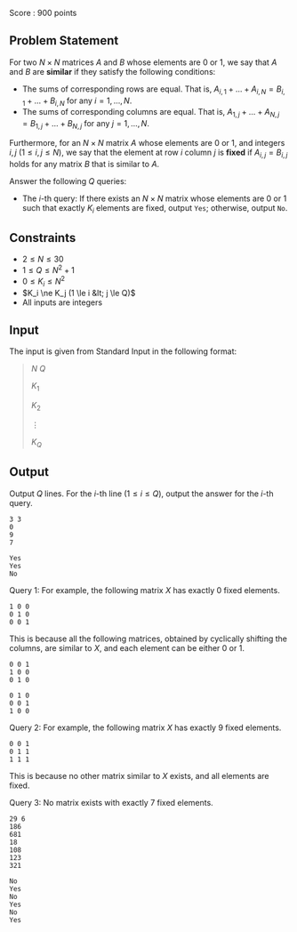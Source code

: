 Score : $900$ points

## Problem Statement

For two $N \times N$ matrices $A$ and $B$ whose elements are $0$ or $1$, we say that $A$ and $B$ are **similar** if they satisfy the following conditions:

- The sums of corresponding rows are equal. That is, $A_{i,1} + \dots + A_{i,N} = B_{i,1} + \dots + B_{i,N}$ for any $i=1,\dots,N$.
- The sums of corresponding columns are equal. That is, $A_{1,j} + \dots + A_{N,j} = B_{1,j} + \dots + B_{N,j}$ for any $j=1,\dots,N$.

Furthermore, for an $N \times N$ matrix $A$ whose elements are $0$ or $1$, and integers $i,j$ ($1 \leq i,j \leq N$), we say that the element at row $i$ column $j$ is **fixed** if $A_{i,j} = B_{i,j}$ holds for any matrix $B$ that is similar to $A$.

Answer the following $Q$ queries:

- The $i$-th query: If there exists an $N \times N$ matrix whose elements are $0$ or $1$ such that exactly $K_i$ elements are fixed, output `Yes`; otherwise, output `No`.

## Constraints

- $2 \le N \le 30$
- $1 \le Q \le N^2+1$
- $0 \le K_i \le N^2$
- $K_i \ne K_j (1 \le i &lt; j \le Q)$
- All inputs are integers

## Input

The input is given from Standard Input in the following format:

> $N$ $Q$
> 
> $K_1$
> 
> $K_2$
> 
> $\vdots$
> 
> $K_Q$

## Output

Output $Q$ lines.
For the $i$-th line $(1 \le i \le Q)$, output the answer for the $i$-th query.

```input1
3 3
0
9
7
```

```output1
Yes
Yes
No
```

Query 1:
For example, the following matrix $X$ has exactly $0$ fixed elements.

```output1
1 0 0
0 1 0
0 0 1
```

This is because all the following matrices, obtained by cyclically shifting the columns, are similar to $X$, and each element can be either $0$ or $1$.

```output1
0 0 1
1 0 0
0 1 0
```
```output1
0 1 0
0 0 1
1 0 0
```

Query 2:
For example, the following matrix $X$ has exactly $9$ fixed elements.

```output1
0 0 1
0 1 1
1 1 1
```

This is because no other matrix similar to $X$ exists, and all elements are fixed.

Query 3:
No matrix exists with exactly $7$ fixed elements.

```input2
29 6
186
681
18
108
123
321
```

```output2
No
Yes
No
Yes
No
Yes
```